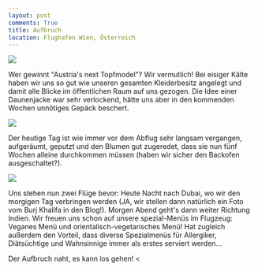 ```yaml
---
layout: post
comments: True
title: Aufbruch
location: Flughafen Wien, Österreich
---
```

<p>
<a href='http://whataboutas.data.s3.amazonaws.com/images/2015-04-06-aufbruch/DSC_0181.JPG' data-lightbox='Post' title='Jetzt geht's los!'
><img class='img-wide' src='http://whataboutas.data.s3.amazonaws.com/images/2015-04-06-aufbruch/thumbs/DSC_0181.JPG' /></a>
</p>
<p>
Wer gewinnt "Austria's next Topfmodel"? Wir vermutlich! Bei eisiger Kälte haben wir uns so gut wie unseren gesamten Kleiderbesitz angelegt und damit alle Blicke im öffentlichen Raum auf uns gezogen. Die Idee einer Daunenjacke war sehr verlockend, hätte uns aber in den kommenden Wochen unnötiges Gepäck beschert.
</p>
<!--more-->
<p><a href='http://whataboutas.data.s3.amazonaws.com/images/2015-04-06-aufbruch/P1050560.JPG' class='imageslink' data-lightbox='Post' title='Miss...'
><img class='links' src='http://whataboutas.data.s3.amazonaws.com/images/2015-04-06-aufbruch/thumbs/P1050560.JPG' /></a>
</p>
<p>
Der heutige Tag ist wie immer vor dem Abflug sehr langsam vergangen, aufgeräumt, geputzt und den Blumen gut zugeredet, dass sie nun fünf Wochen alleine durchkommen müssen (haben wir sicher den Backofen ausgeschaltet?).
</p>
<p>
<a href='http://whataboutas.data.s3.amazonaws.com/images/2015-04-06-aufbruch/P1050563.JPG' class='imageslink' data-lightbox='Post' title='und Mister Topfmodel.'
><img class='rechts' src='http://whataboutas.data.s3.amazonaws.com/images/2015-04-06-aufbruch/thumbs/P1050563.JPG' /></a>
</p>
<p>
Uns stehen nun zwei Flüge bevor: Heute Nacht nach Dubai, wo wir den morgigen Tag verbringen werden (JA, wir stellen dann natürlich ein Foto vom Burj Khalifa in den Blog!). Morgen Abend geht's dann weiter Richtung Indien. Wir freuen uns schon auf unsere spezial-Menüs im Flugzeug: Veganes Menü und orientalisch-vegetarisches Menü! Hat zugleich außerdem den Vorteil, dass diverse Spezialmenüs für Allergiker, Diätsüchtige und Wahnsinnige immer als erstes serviert werden...
</p>
<p>
Der Aufbruch naht, es kann los gehen!
<
